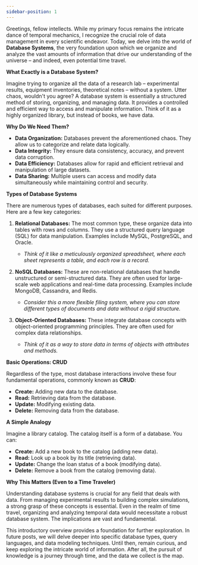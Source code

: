 ```yaml
---
sidebar-position: 1
---
```

Greetings, fellow intellects. While my primary focus remains the intricate dance of temporal mechanics, I recognize the crucial role of data management in every scientific endeavor. Today, we delve into the world of **Database Systems**, the very foundation upon which we organize and analyze the vast amounts of information that drive our understanding of the universe – and indeed, even potential time travel. 

**What Exactly is a Database System?**

Imagine trying to organize all the data of a research lab – experimental results, equipment inventories, theoretical notes – without a system. Utter chaos, wouldn't you agree? A database system is essentially a structured method of storing, organizing, and managing data. It provides a controlled and efficient way to access and manipulate information. Think of it as a highly organized library, but instead of books, we have data.

**Why Do We Need Them?**

*   **Data Organization:** Databases prevent the aforementioned chaos. They allow us to categorize and relate data logically.
*   **Data Integrity:** They ensure data consistency, accuracy, and prevent data corruption.
*   **Data Efficiency:** Databases allow for rapid and efficient retrieval and manipulation of large datasets.
*   **Data Sharing:** Multiple users can access and modify data simultaneously while maintaining control and security.

**Types of Database Systems**

There are numerous types of databases, each suited for different purposes. Here are a few key categories:

1.  **Relational Databases:** The most common type, these organize data into tables with rows and columns. They use a structured query language (SQL) for data manipulation. Examples include MySQL, PostgreSQL, and Oracle.

    *   _Think of it like a meticulously organized spreadsheet, where each sheet represents a table, and each row is a record._

2.  **NoSQL Databases:** These are non-relational databases that handle unstructured or semi-structured data. They are often used for large-scale web applications and real-time data processing. Examples include MongoDB, Cassandra, and Redis.

    *   _Consider this a more flexible filing system, where you can store different types of documents and data without a rigid structure._

3.  **Object-Oriented Databases:** These integrate database concepts with object-oriented programming principles. They are often used for complex data relationships.

    *   _Think of it as a way to store data in terms of objects with attributes and methods._

**Basic Operations: CRUD**

Regardless of the type, most database interactions involve these four fundamental operations, commonly known as **CRUD**:

*   **Create:** Adding new data to the database.
*   **Read:** Retrieving data from the database.
*   **Update:** Modifying existing data.
*   **Delete:** Removing data from the database.

**A Simple Analogy**

Imagine a library catalog. The catalog itself is a form of a database. You can:

*   **Create:** Add a new book to the catalog (adding new data).
*   **Read:** Look up a book by its title (retrieving data).
*   **Update:** Change the loan status of a book (modifying data).
*   **Delete:** Remove a book from the catalog (removing data).

**Why This Matters (Even to a Time Traveler)**

Understanding database systems is crucial for any field that deals with data. From managing experimental results to building complex simulations, a strong grasp of these concepts is essential. Even in the realm of time travel, organizing and analyzing temporal data would necessitate a robust database system. The implications are vast and fundamental.

This introductory overview provides a foundation for further exploration. In future posts, we will delve deeper into specific database types, query languages, and data modeling techniques. Until then, remain curious, and keep exploring the intricate world of information. After all, the pursuit of knowledge is a journey through time, and the data we collect is the map.